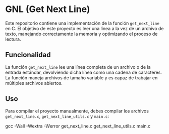 # GNL (Get Next Line)

Este repositorio contiene una implementación de la función `get_next_line` en C. El objetivo de este proyecto es leer una línea a la vez de un archivo de texto, manejando correctamente la memoria y optimizando el proceso de lectura.

## Funcionalidad

La función `get_next_line` lee una línea completa de un archivo o de la entrada estándar, devolviendo dicha línea como una cadena de caracteres. La función maneja archivos de tamaño variable y es capaz de trabajar en múltiples archivos abiertos.

## Uso

Para compilar el proyecto manualmente, debes compilar los archivos `get_next_line.c`, `get_next_line_utils.c` y `main.c`:

gcc -Wall -Wextra -Werror get_next_line.c get_next_line_utils.c main.c
